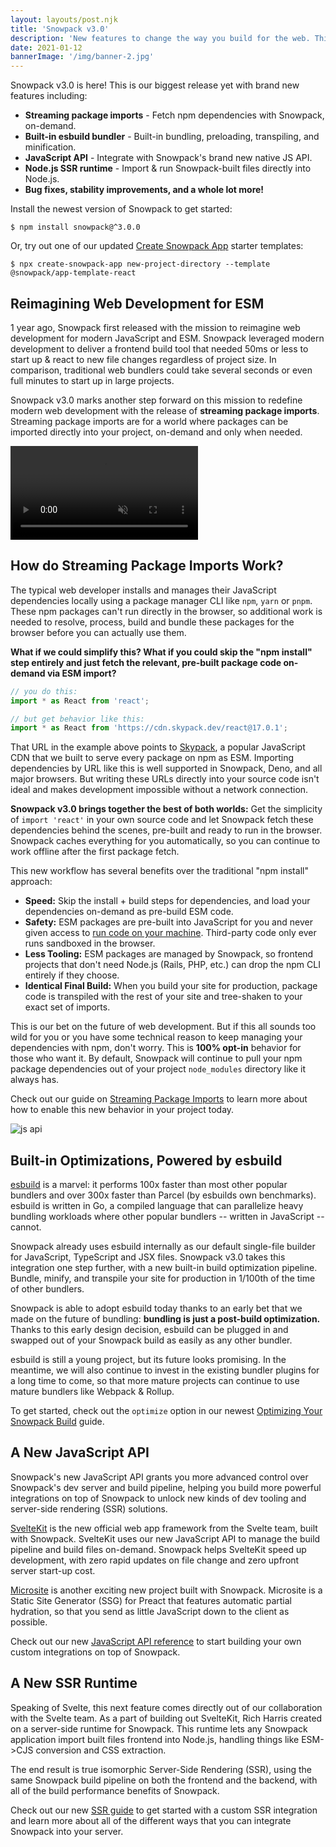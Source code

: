 ```yaml
---
layout: layouts/post.njk
title: 'Snowpack v3.0'
description: 'New features to change the way you build for the web. This is our biggest release yet with some serious new features, including a new way to load npm packages on-demand that lets you skip the `npm install` step entirely.'
date: 2021-01-12
bannerImage: '/img/banner-2.jpg'
---
```

Snowpack v3.0 is here! This is our biggest release yet with brand new features including:

- **Streaming package imports** - Fetch npm dependencies with Snowpack, on-demand.
- **Built-in esbuild bundler** - Built-in bundling, preloading, transpiling, and minification.
- **JavaScript API** - Integrate with Snowpack's brand new native JS API.
- **Node.js SSR runtime** - Import & run Snowpack-built files directly into Node.js.
- **Bug fixes, stability improvements, and a whole lot more!**

Install the newest version of Snowpack to get started:

```
$ npm install snowpack@^3.0.0 
```

Or, try out one of our updated [Create Snowpack App](https://www.npmjs.com/package/create-snowpack-app) starter templates:

```
$ npx create-snowpack-app new-project-directory --template  @snowpack/app-template-react
```

## Reimagining Web Development for ESM

1 year ago, Snowpack first released with the mission to reimagine web development for modern JavaScript and ESM. Snowpack leveraged modern development to deliver a frontend build tool that needed 50ms or less to start up & react to new file changes regardless of project size. In comparison, traditional web bundlers could take several seconds or even full minutes to start up in large projects.

Snowpack v3.0 marks another step forward on this mission to redefine modern web development with the release of **streaming package imports**. Streaming package imports are for a world where packages can be imported directly into your project, on-demand and only when needed.


<video preload="auto" autoplay loop muted playsinline>
 <source src="/img/streaming-imports-demo.webm" type="video/webm">
 <source src="/img/streaming-imports-demo.mp4" type="video/mp4">
</video>

## How do Streaming Package Imports Work?

The typical web developer installs and manages their JavaScript dependencies locally using a package manager CLI like `npm`, `yarn` or `pnpm`. These npm packages can't run directly in the browser, so additional work is needed to resolve, process, build and bundle these packages for the browser before you can actually use them. 

**What if we could simplify this? What if you could skip the "npm install" step entirely and just fetch the relevant, pre-built package code on-demand via ESM import?**

```js
// you do this:
import * as React from 'react';

// but get behavior like this:
import * as React from 'https://cdn.skypack.dev/react@17.0.1';
```

That URL in the example above points to [Skypack](https://www.skypack.dev/), a popular JavaScript CDN that we built to serve every package on npm as ESM. Importing dependencies by URL like this is well supported in Snowpack, Deno, and all major browsers. But writing these URLs directly into your source code isn't ideal and makes development impossible without a network connection.

**Snowpack v3.0 brings together the best of both worlds:** Get the simplicity of `import 'react'` in your own source code and let Snowpack fetch these dependencies behind the scenes, pre-built and ready to run in the browser. Snowpack caches everything for you automatically, so you can continue to work offline after the first package fetch.

This new workflow has several benefits over the traditional "npm install" approach:

- **Speed:** Skip the install + build steps for dependencies, and load your dependencies on-demand as pre-build ESM code.
- **Safety:** ESM packages are pre-built into JavaScript for you and never given access to [run code on your machine](https://www.usenix.org/system/files/sec19-zimmermann.pdf). Third-party code only ever runs sandboxed in the browser.
- **Less Tooling:** ESM packages are managed by Snowpack, so frontend projects that don't need Node.js (Rails, PHP, etc.) can drop the npm CLI entirely if they choose.
- **Identical Final Build:** When you build your site for production, package code is transpiled with the rest of your site and tree-shaken to your exact set of imports.

This is our bet on the future of web development. But if this all sounds too wild for you or you have some technical reason to keep managing your dependencies with npm, don't worry. This is **100% opt-in** behavior for those who want it. By default, Snowpack will continue to pull your npm package dependencies out of your project `node_modules` directory like it always has. 

Check out our guide on [Streaming Package Imports](/guides/streaming-npm-imports) to learn more about how to enable this new behavior in your project today.

![js api](/img/post-snowpackv3-esbuild.png)

## Built-in Optimizations, Powered by esbuild

[esbuild](https://esbuild.github.io/) is a marvel: it performs 100x faster than most other popular bundlers and over 300x faster than Parcel (by esbuilds own benchmarks). esbuild is written in Go, a compiled language that can parallelize heavy bundling workloads where other popular bundlers -- written in JavaScript -- cannot.

Snowpack already uses esbuild internally as our default single-file builder for JavaScript, TypeScript and JSX files. Snowpack v3.0 takes this integration one step further, with a new built-in build optimization pipeline. Bundle, minify, and transpile your site for production in 1/100th of the time of other bundlers.

Snowpack is able to adopt esbuild today thanks to an early bet that we made on the future of bundling: **bundling is just a post-build optimization.** Thanks to this early design decision, esbuild can be plugged in and swapped out of your Snowpack build as easily as any other bundler.

esbuild is still a young project, but its future looks promising. In the meantime, we will also continue to invest in the existing bundler plugins for a long time to come, so that more mature projects can continue to use mature bundlers like Webpack & Rollup.

To get started, check out the `optimize` option in our newest [Optimizing Your Snowpack Build](/guides/optimize-and-bundle) guide.

## A New JavaScript API

Snowpack's new JavaScript API grants you more advanced control over Snowpack's dev server and build pipeline, helping you build more powerful integrations on top of Snowpack to unlock new kinds of dev tooling and server-side rendering (SSR) solutions.

[SvelteKit](https://svelte.dev/blog/whats-the-deal-with-sveltekit) is the new official web app framework from the Svelte team, built with Snowpack. SvelteKit uses our new JavaScript API to manage the build pipeline and build files on-demand. Snowpack helps SvelteKit speed up development, with zero rapid updates on file change and  zero upfront server start-up cost.

[Microsite](https://www.npmjs.com/package/microsite) is another exciting new project built with Snowpack. Microsite is a Static Site Generator (SSG) for Preact that features automatic partial hydration, so that you send as little JavaScript down to the client as possible.

Check out our new [JavaScript API reference](/reference/javascript-interface) to start building your own custom integrations on top of Snowpack.


## A New SSR Runtime

Speaking of Svelte, this next feature comes directly out of our collaboration with the Svelte team. As a part of building out SvelteKit, Rich Harris created on a server-side runtime for Snowpack. This runtime lets any Snowpack application import built files frontend into Node.js, handling things like ESM->CJS conversion and CSS extraction.

The end result is true isomorphic Server-Side Rendering (SSR), using the same Snowpack build pipeline on both the frontend and the backend, with all of the build performance benefits of Snowpack.

Check out our new [SSR guide](/guides/server-side-render.md) to get started with a custom SSR integration and learn more about all of the different ways that you can integrate Snowpack into your server.
